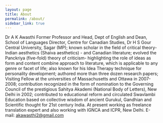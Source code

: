 ```yaml
---
layout: page
title: About
permalink: /about/
sidebar_link: true
---
```

Dr A K Awasthi 
Former Professor and Head, Dept of English and Dean, School of Languages Director, Centre for Canadian Studies, Dr H S Gour Central University, Sagar (MP); known scholar in the field of critical theory- Indian aesthetics (Shaiva aesthetics) - and Canadian literature; evolved the Panckriya (five-fold) theory of criticism- highlighting the role of ideas as form and content combine approach to literature, which is applicable to any genre or facet of life; also known for his Idea Therapy technique for personality development; authored more than three dozen research papers; Visiting Fellow at the universities of Massachusetts and Ottawa in 2007-2008; contribution recognized in the form of nomination to the Governing Council of the prestigious Sahitya Akademi (National Body of Letters), New Delhi in 2002; contributed to educational reform and circulated Swavlambi Education based on collective wisdom of ancient Gurukul, Gandhian and Scientific thought for 21st century India. At present working as freelance translation expert and also working with IGNCA and ICPR, New Delhi.  E-mail: akawasthi2@gmail.com 


